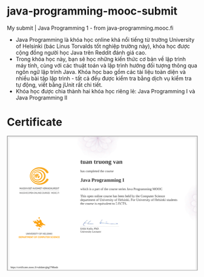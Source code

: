 # java-programming-mooc-submit
My submit | Java Programming 1 - from java-programming.mooc.fi

- Java Programming là khóa học online khá nổi tiếng từ trường University of Helsinki (bác Linus Torvalds tốt nghiệp trường này), khóa học được cộng đồng người học Java trên Reddit đánh giá cao.
- Trong khóa học này, bạn sẽ học những kiến ​​thức cơ bản về lập trình máy tính, cùng với các thuật toán và lập trình hướng đối tượng thông qua ngôn ngữ lập trình Java. Khóa học bao gồm các tài liệu toàn diện và nhiều bài tập lập trình - tất cả đều được kiểm tra bằng dịch vụ kiểm tra tự động, viết bằng jUnit rất chi tiết.
- Khóa học được chia thành hai khóa học riêng lẻ: Java Programming I và Java Programming II
# Certificate
![Certificate](certificate-java-programming-i.png)